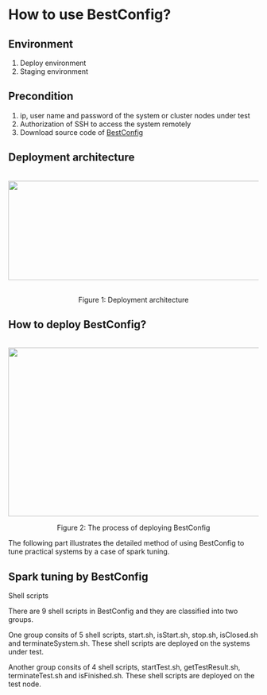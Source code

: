How to use BestConfig?
======================
Environment
-----------
1. Deploy environment
2. Staging environment

Precondition
------------
1. ip, user name and password of the system or cluster nodes under test
2. Authorization of SSH to access the system remotely
3. Download source code of [BestConfig](https://github.com/zhuyuqing/bestconf)

Deployment architecture
-----------------------

<div align=center>
    <br />
    <img src="https://github.com/zhuyuqing/bestconf/blob/master/doc/pics/BestConfig.png" width = "600" height = "200" align=center />
    <p align=center> Figure 1: Deployment architecture </p>
</div>

How to deploy BestConfig?
-----------------------

<div align=center>
    <br />
    <img src="https://github.com/zhuyuqing/bestconf/blob/master/doc/pics/deploy_process.jpg" width = "600" height = "340" align=center />
</div>
<div>
<p align=center>Figure 2: The process of deploying BestConfig </p>
</div>

The following part illustrates the detailed method of using BestConfig to tune practical systems by a case of spark tuning.

Spark tuning by BestConfig
--------------------------
Shell scripts
   <p>There are 9 shell scripts in BestConfig and they are classified into two groups.</P>
   <P>One group consits of 5 shell scripts, start.sh, isStart.sh, stop.sh, isClosed.sh and terminateSystem.sh. These shell scripts are        deployed on the systems under test. </p>
   <p>Another group consits of 4 shell scripts, startTest.sh, getTestResult.sh, terminateTest.sh and isFinished.sh. These shell scripts       are deployed on the test node. </p>


